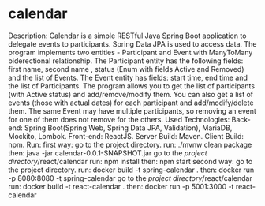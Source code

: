 # calendar
Description:
  Calendar is a simple RESTful Java Spring Boot application to delegate events to participants.
Spring Data JPA is used to access data. The program implements two entities - Participant and Event with ManyToMany biderectional relationship.
The Participant entity has the following fields: first name, second name , status (Enum with fields Active and Removed) and the list of Events.
The Event entity has fields: start time, end time and the list of Participants.
The program allows you to get the list of participants (with Active status) and add/remove/modify them.
You can also get a list of events (those with actual dates) for each participant and add/modify/delete them.
The same Event may have multiple participants, so removing an event for one of them does not remove for the others.
Used Technologies:
 Back-end: Spring Boot(Spring Web, Spring Data JPA, Validation), MariaDB, Mockito, Lombok.
 Front-end: ReactJS.
 Server Build: Maven.
 Client Build: npm.
Run: 
  first way:
    go to the project directory.
    run: ./mvnw clean package
    then: java -jar calendar-0.0.1-SNAPSHOT.jar 
    go to the *project directory*/react/calendar
    run: npm install
    then: npm start
  second way:
    go to the project directory.
    run: docker build -t spring-calendar .
    then: docker run  -p 8080:8080 -t spring-calendar
    go to the *project directory*/react/calendar
    run: docker build -t react-calendar .
    then: docker run -p 5001:3000 -t react-calendar
